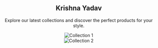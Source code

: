 <html>
  <head>
    <meta charset="UTF-8">
    <meta name="viewport" content="width=device-width, initial-scale=1.0">
    <link rel="stylesheet" type="text/css" href="style.css">
  </head>
  <body>
    <!-- Header -->
    <header>
      <nav>
        <div class="logo">
          <h2>Krishna Yadav</h2>
        </div>
      </nav>
        <p>Explore our latest collections and discover the perfect products for your style.</p>
        <div class="collections-grid">
          <div class="collection">
            <img src="https://upload.wikimedia.org/wikipedia/commons/0/0c/Incredible_nature_of_the_earth_from_the_point_of_view_of_India%27s_heritage.jpg" alt="Collection 1">
          </div>
          <div class="collection">
            <img src="https://upload.wikimedia.org/wikipedia/commons/e/e2/Incredible_nature_of_the_earth_in_terms_of_the_heritage_of_India.jpg" alt="Collection 2">
          </div>
        </div>
        <p
